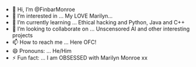 - 👋 Hi, I’m @FinbarMonroe
- 👀 I’m interested in ... My LOVE Marilyn...
- 🌱 I’m currently learning ... Ethical hacking and Python, Java and C++
- 💞️ I’m looking to collaborate on ... Unscensored AI and other interesting projects
- 📫 How to reach me ... Here OFC!
- 😄 Pronouns: ... He/Him
- ⚡ Fun fact: ... I am OBSESSED with Marilyn Monroe xx

<!---
FinbarMonroe/FinbarMonroe is a ✨ special ✨ repository because its `README.md` (this file) appears on your GitHub profile.
You can click the Preview link to take a look at your changes.
--->
